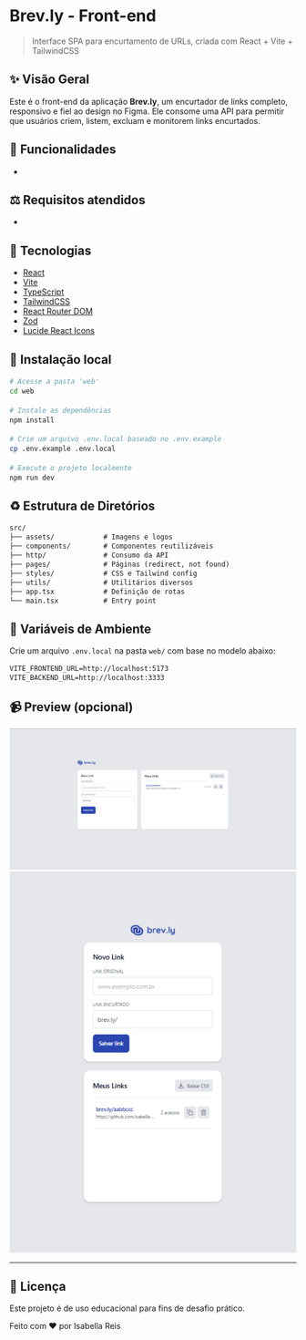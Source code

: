 # Brev.ly - Front-end

> Interface SPA para encurtamento de URLs, criada com React + Vite + TailwindCSS

## ✨ Visão Geral

Este é o front-end da aplicação **Brev.ly**, um encurtador de links completo, responsivo e fiel ao design no Figma. Ele consome uma API para permitir que usuários criem, listem, excluam e monitorem links encurtados.

## 📄 Funcionalidades

-

## ⚖️ Requisitos atendidos

-

## 🚀 Tecnologias

- [React](https://reactjs.org)
- [Vite](https://vitejs.dev)
- [TypeScript](https://www.typescriptlang.org/)
- [TailwindCSS](https://tailwindcss.com)
- [React Router DOM](https://reactrouter.com/)
- [Zod](https://github.com/colinhacks/zod)
- [Lucide React Icons](https://lucide.dev/)

## 🚧 Instalação local

```bash
# Acesse a pasta 'web'
cd web

# Instale as dependências
npm install

# Crie um arquivo .env.local baseado no .env.example
cp .env.example .env.local

# Execute o projeto localmente
npm run dev
```

## ♻ Estrutura de Diretórios

```
src/
├── assets/            # Imagens e logos
├── components/        # Componentes reutilizáveis
├── http/              # Consumo da API
├── pages/             # Páginas (redirect, not found)
├── styles/            # CSS e Tailwind config
├── utils/             # Utilitários diversos
├── app.tsx            # Definição de rotas
└── main.tsx           # Entry point
```

## 🔐 Variáveis de Ambiente

Crie um arquivo `.env.local` na pasta `web/` com base no modelo abaixo:

```dotenv
VITE_FRONTEND_URL=http://localhost:5173
VITE_BACKEND_URL=http://localhost:3333
```

## 📹 Preview (opcional)

![Versão Desktop](./src/assets/lg_display.png)
![Versão Mobile](./src/assets/mobile_display.png)

---

## 📄 Licença

Este projeto é de uso educacional para fins de desafio prático.

Feito com ❤️ por Isabella Reis

